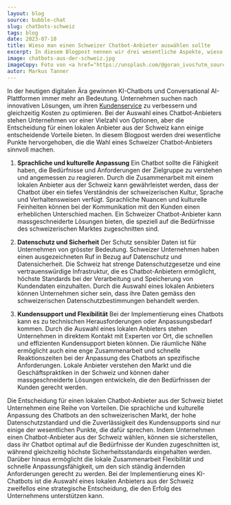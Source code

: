 ```yaml
---
layout: blog
source: bubble-chat
slug: chatbots-schweiz
tags: blog
date: 2023-07-10
title: Wieso man einen Schweizer Chatbot-Anbieter auswählen sollte 
excerpt: In diesem Blogpost nennen wir drei wesentliche Aspekte, wieso die Wahl eines Schweizer Chatbot-Anbieters sinnvoll ist.
image: chatbots-aus-der-schweiz.jpg
imageCopy: Foto von <a href="https://unsplash.com/@goran_ivos?utm_source=unsplash&utm_medium=referral&utm_content=creditCopyText">Goran Ivos</a> auf <a href="https://unsplash.com/de/fotos/ly-RWaR0GXI?utm_source=unsplash&utm_medium=referral&utm_content=creditCopyText">Unsplash</a>
autor: Markus Tanner
---
```


In der heutigen digitalen Ära gewinnen KI-Chatbots und Conversational AI-Plattformen immer mehr an Bedeutung. Unternehmen suchen nach innovativen Lösungen, um ihren [Kundenservice](/anwendungsfaelle/kundendienst/) zu verbessern und gleichzeitig Kosten zu optimieren. Bei der Auswahl eines Chatbot-Anbieters stehen Unternehmen vor einer Vielzahl von Optionen, aber die Entscheidung für einen lokalen Anbieter aus der Schweiz kann einige entscheidende Vorteile bieten. In diesem Blogpost werden drei wesentliche Punkte hervorgehoben, die die Wahl eines Schweizer Chatbot-Anbieters sinnvoll machen.

1. **Sprachliche und kulturelle Anpassung**
Ein Chatbot sollte die Fähigkeit haben, die Bedürfnisse und Anforderungen der Zielgruppe zu verstehen und angemessen zu reagieren. Durch die Zusammenarbeit mit einem lokalen Anbieter aus der Schweiz kann gewährleistet werden, dass der Chatbot über ein tiefes Verständnis der schweizerischen Kultur, Sprache und Verhaltensweisen verfügt. Sprachliche Nuancen und kulturelle Feinheiten können bei der Kommunikation mit den Kunden einen erheblichen Unterschied machen. Ein Schweizer Chatbot-Anbieter kann massgeschneiderte Lösungen bieten, die speziell auf die Bedürfnisse des schweizerischen Marktes zugeschnitten sind.

2. **Datenschutz und Sicherheit**
Der Schutz sensibler Daten ist für Unternehmen von grösster Bedeutung. Schweizer Unternehmen haben einen ausgezeichneten Ruf in Bezug auf Datenschutz und Datensicherheit. Die Schweiz hat strenge Datenschutzgesetze und eine vertrauenswürdige Infrastruktur, die es Chatbot-Anbietern ermöglicht, höchste Standards bei der Verarbeitung und Speicherung von Kundendaten einzuhalten. Durch die Auswahl eines lokalen Anbieters können Unternehmen sicher sein, dass ihre Daten gemäss den schweizerischen Datenschutzbestimmungen behandelt werden.

3. **Kundensupport und Flexibilität**
Bei der Implementierung eines Chatbots kann es zu technischen Herausforderungen oder Anpassungsbedarf kommen. Durch die Auswahl eines lokalen Anbieters stehen Unternehmen in direktem Kontakt mit Experten vor Ort, die schnellen und effizienten Kundensupport bieten können. Die räumliche Nähe ermöglicht auch eine enge Zusammenarbeit und schnelle Reaktionszeiten bei der Anpassung des Chatbots an spezifische Anforderungen. Lokale Anbieter verstehen den Markt und die Geschäftspraktiken in der Schweiz und können daher massgeschneiderte Lösungen entwickeln, die den Bedürfnissen der Kunden gerecht werden.

Die Entscheidung für einen lokalen Chatbot-Anbieter aus der Schweiz bietet Unternehmen eine Reihe von Vorteilen. Die sprachliche und kulturelle Anpassung des Chatbots an den schweizerischen Markt, der hohe Datenschutzstandard und die Zuverlässigkeit des Kundensupports sind nur einige der wesentlichen Punkte, die dafür sprechen. Indem Unternehmen einen Chatbot-Anbieter aus der Schweiz wählen, können sie sicherstellen, dass ihr Chatbot optimal auf die Bedürfnisse der Kunden zugeschnitten ist, während gleichzeitig höchste Sicherheitsstandards eingehalten werden. Darüber hinaus ermöglicht die lokale Zusammenarbeit Flexibilität und schnelle Anpassungsfähigkeit, um den sich ständig ändernden Anforderungen gerecht zu werden. Bei der Implementierung eines KI-Chatbots ist die Auswahl eines lokalen Anbieters aus der Schweiz zweifellos eine strategische Entscheidung, die den Erfolg des Unternehmens unterstützen kann.
